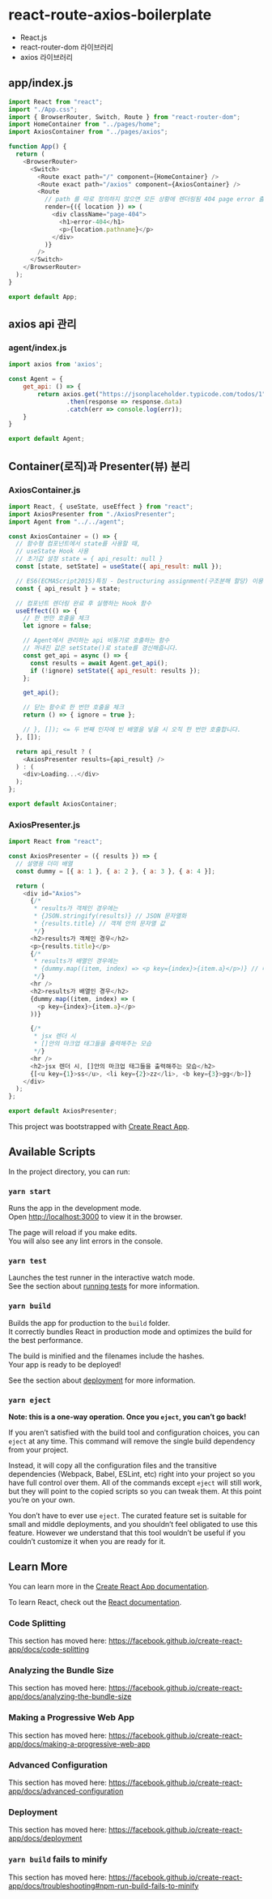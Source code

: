 # react-route-axios-boilerplate

- React.js
- react-router-dom 라이브러리
- axios 라이브러리

## app/index.js

```js
import React from "react";
import "./App.css";
import { BrowserRouter, Switch, Route } from "react-router-dom";
import HomeContainer from "../pages/home";
import AxiosContainer from "../pages/axios";

function App() {
  return (
    <BrowserRouter>
      <Switch>
        <Route exact path="/" component={HomeContainer} />
        <Route exact path="/axios" component={AxiosContainer} />
        <Route
          // path 를 따로 정의하지 않으면 모든 상황에 렌더링됨 404 page error 출력
          render={({ location }) => (
            <div className="page-404">
              <h1>error-404</h1>
              <p>{location.pathname}</p>
            </div>
          )}
        />
      </Switch>
    </BrowserRouter>
  );
}

export default App;
```

## axios api 관리

### agent/index.js

```js
import axios from 'axios';

const Agent = {
    get_api: () => {
        return axios.get("https://jsonplaceholder.typicode.com/todos/1")
                .then(response => response.data)
                .catch(err => console.log(err));
    }
}

export default Agent;
```

## Container(로직)과 Presenter(뷰) 분리

### AxiosContainer.js

```js
import React, { useState, useEffect } from "react";
import AxiosPresenter from "./AxiosPresenter";
import Agent from "../../agent";

const AxiosContainer = () => {
  // 함수형 컴포넌트에서 state를 사용할 때,
  // useState Hook 사용
  // 초기값 설정 state = { api_result: null }
  const [state, setState] = useState({ api_result: null });

  // ES6(ECMAScript2015)특징 - Destructuring assignment(구조분해 할당) 이용하여 변수 꺼내기
  const { api_result } = state;

  // 컴포넌트 렌더링 완료 후 실행하는 Hook 함수
  useEffect(() => {
    // 한 번만 호출을 체크
    let ignore = false;

    // Agent에서 관리하는 api 비동기로 호출하는 함수
    // 꺼내진 값은 setState()로 state를 갱신해줍니다.
    const get_api = async () => {
      const results = await Agent.get_api();
      if (!ignore) setState({ api_result: results });
    };

    get_api();

    // 닫는 함수로 한 번만 호출을 체크
    return () => { ignore = true };

    // }, []); <= 두 번째 인자에 빈 배열을 넣을 시 오직 한 번만 호출합니다.
  }, []);

  return api_result ? (
    <AxiosPresenter results={api_result} />
  ) : (
    <div>Loading...</div>
  );
};

export default AxiosContainer;
```

### AxiosPresenter.js

```js
import React from "react";

const AxiosPresenter = ({ results }) => {
  // 설명용 더미 배열
  const dummy = [{ a: 1 }, { a: 2 }, { a: 3 }, { a: 4 }];

  return (
    <div id="Axios">
      {/*
       * results가 객체인 경우에는
       * {JSON.stringify(results)} // JSON 문자열화
       * {results.title} // 객체 안의 문자열 값
       */}
      <h2>results가 객체인 경우</h2>
      <p>{results.title}</p>
      {/*
       * results가 배열인 경우에는
       * {dummy.map((item, index) => <p key={index}>{item.a}</p>)} // 배열 map()
       */}
      <hr />
      <h2>results가 배열인 경우</h2>
      {dummy.map((item, index) => (
        <p key={index}>{item.a}</p>
      ))}

      {/*
       * jsx 렌더 시
       * []안의 마크업 태그들을 출력해주는 모습
       */}
      <hr />
      <h2>jsx 렌더 시, []안의 마크업 태그들을 출력해주는 모습</h2>
      {[<u key={1}>ss</u>, <li key={2}>zz</li>, <b key={3}>gg</b>]}
    </div>
  );
};

export default AxiosPresenter;
```

<!-- ## 구조 structure

```t

``` -->

This project was bootstrapped with [Create React App](https://github.com/facebook/create-react-app).

## Available Scripts

In the project directory, you can run:

### `yarn start`

Runs the app in the development mode.<br />
Open [http://localhost:3000](http://localhost:3000) to view it in the browser.

The page will reload if you make edits.<br />
You will also see any lint errors in the console.

### `yarn test`

Launches the test runner in the interactive watch mode.<br />
See the section about [running tests](https://facebook.github.io/create-react-app/docs/running-tests) for more information.

### `yarn build`

Builds the app for production to the `build` folder.<br />
It correctly bundles React in production mode and optimizes the build for the best performance.

The build is minified and the filenames include the hashes.<br />
Your app is ready to be deployed!

See the section about [deployment](https://facebook.github.io/create-react-app/docs/deployment) for more information.

### `yarn eject`

**Note: this is a one-way operation. Once you `eject`, you can’t go back!**

If you aren’t satisfied with the build tool and configuration choices, you can `eject` at any time. This command will remove the single build dependency from your project.

Instead, it will copy all the configuration files and the transitive dependencies (Webpack, Babel, ESLint, etc) right into your project so you have full control over them. All of the commands except `eject` will still work, but they will point to the copied scripts so you can tweak them. At this point you’re on your own.

You don’t have to ever use `eject`. The curated feature set is suitable for small and middle deployments, and you shouldn’t feel obligated to use this feature. However we understand that this tool wouldn’t be useful if you couldn’t customize it when you are ready for it.

## Learn More

You can learn more in the [Create React App documentation](https://facebook.github.io/create-react-app/docs/getting-started).

To learn React, check out the [React documentation](https://reactjs.org/).

### Code Splitting

This section has moved here: https://facebook.github.io/create-react-app/docs/code-splitting

### Analyzing the Bundle Size

This section has moved here: https://facebook.github.io/create-react-app/docs/analyzing-the-bundle-size

### Making a Progressive Web App

This section has moved here: https://facebook.github.io/create-react-app/docs/making-a-progressive-web-app

### Advanced Configuration

This section has moved here: https://facebook.github.io/create-react-app/docs/advanced-configuration

### Deployment

This section has moved here: https://facebook.github.io/create-react-app/docs/deployment

### `yarn build` fails to minify

This section has moved here: https://facebook.github.io/create-react-app/docs/troubleshooting#npm-run-build-fails-to-minify
